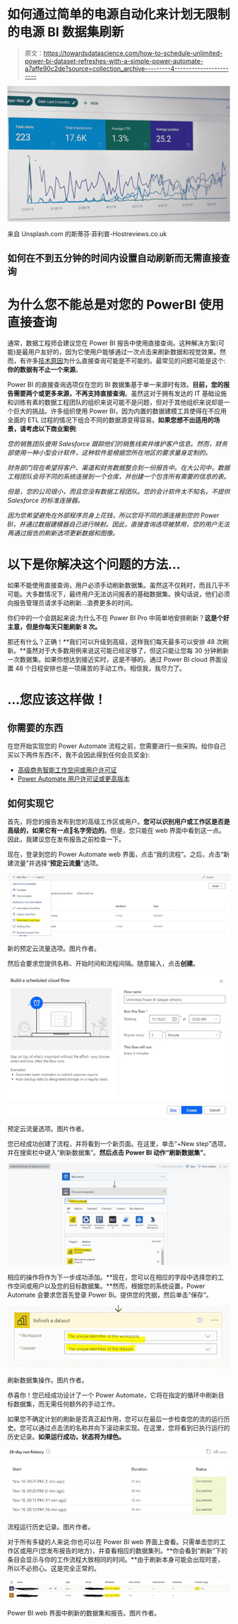 # 如何通过简单的电源自动化来计划无限制的电源 BI 数据集刷新

> 原文：<https://towardsdatascience.com/how-to-schedule-unlimited-power-bi-dataset-refreshes-with-a-simple-power-automate-a7affe90c2de?source=collection_archive---------4----------------------->

![](img/c3dfac5782d25e231e1737505749d6ac.png)

来自 Unsplash.com 的斯蒂芬·菲利普-Hostreviews.co.uk

## 如何在不到五分钟的时间内设置自动刷新而无需直接查询

# 为什么您不能总是对您的 PowerBI 使用直接查询

通常，数据工程师会建议您在 Power BI 报告中使用直接查询。这种解决方案(可能)是最用户友好的，因为它使用户能够通过一次点击来刷新数据和视觉效果。然而，有许多[技术原因](https://docs.microsoft.com/en-us/power-bi/connect-data/desktop-use-directquery#considerations-and-limitations)为什么直接查询可能是不可能的。最常见的问题可能是这个:**你的数据有不止一个来源**。

Power BI 的直接查询选项仅在您的 BI 数据集基于单一来源时有效。**目前，您的报告需要两个或更多来源，不再支持直接查询**。虽然这对于拥有发达的 IT 基础设施和训练有素的数据工程团队的组织来说可能不是问题，但对于其他组织来说却是一个巨大的挑战。许多组织使用 Power BI，因为内置的数据建模工具使得在不应用全面的 ETL 过程的情况下组合不同的数据源变得容易。**如果您想不出适用的场景，请考虑以下商业案例**:

*您的销售团队使用 Salesforce 跟踪他们的销售线索并维护客户信息。然而，财务部使用一种小型会计软件，这种软件是根据您所在地区的要求量身定制的。*

*财务部门现在希望将客户、渠道和财务数据整合到一份报告中。在大公司中，数据工程团队会将不同的系统连接到一个仓库，并创建一个包含所有需要的信息的表。*

*但是，您的公司很小，而且您没有数据工程团队。您的会计软件太不知名，不提供 Salesforce 的标准连接器。*

*因为您希望避免在外部程序员身上花钱，所以您将不同的源连接到您的 Power BI，并通过数据建模器自己进行映射。因此，直接查询选项被禁用，您的用户无法再通过报告的刷新选项更新数据和图像。*

# 以下是你解决这个问题的方法…

如果不能使用直接查询，用户必须手动刷新数据集。虽然这不仅耗时，而且几乎不可能。大多数情况下，最终用户无法访问报表的基础数据集。换句话说，他们必须向报告管理员请求手动刷新…浪费更多的时间。

你们中的一个会跳起来说:为什么不在 Power BI Pro 中简单地安排刷新？**这是个好主意，但是你每天只能刷新 8 次。**

那还有什么？正确！**我们可以升级到高级，这样我们每天最多可以安排 48 次刷新。**虽然对于大多数用例来说这可能已经足够了，但这只能让您每 30 分钟刷新一次数据集。如果你想达到接近实时，这是不够的。通过 Power BI cloud 界面设置 48 个日程安排也是一项痛苦的手动工作。相信我，我尽力了。

# …您应该这样做！

## 你需要的东西

在您开始实现您的 Power Automate 流程之前，您需要进行一些采购。给你自己买以下两件东西(不，我不会因此得到任何会员奖金):

*   [高级商务智能工作空间或用户许可证](https://docs.microsoft.com/en-us/power-bi/admin/service-premium-what-is#power-bi-premium-generation-2)
*   [Power Automate 用户许可证或更高版本](https://powerautomate.microsoft.com/en-us/pricing/)

## 如何实现它

首先，将您的报告发布到您的高级工作区或用户。**您可以识别用户或工作区是否是高级的，如果它有一点💎名字旁边的**。但是，您只能在 web 界面中看到这一点。因此，我建议您在发布报告之前检查一下。

现在，登录到您的 Power Automate web 界面，点击“我的流程”。之后，点击“新建流量”并选择“**预定云流量**”选项。

![](img/6a9856d4852c3eca99e4c7350e02c52f.png)

新的预定云流量选项。图片作者。

然后会要求您提供名称、开始时间和流程间隔。随意输入，点击**创建**。

![](img/b810b89d08ac2bce90f00cafb9788472.png)

预定云流量选项。图片作者。

您已经成功创建了流程，并将看到一个新页面。在这里，单击“+New step”选项，并在搜索栏中键入“刷新数据集”。**然后点击 Power BI 动作“刷新数据集”**。

![](img/26b581f897a0187fa9d55b20eb370bc4.png)

相应的操作将作为下一步成功添加。**现在，您可以在相应的字段中选择您的工作空间或用户以及您的目标数据集。**然而，根据您的系统设置，Power Automate 会要求您首先登录 Power Bi。提供您的凭据，然后单击“保存”。

![](img/b91a5e0577009452010cdf766db1d650.png)

刷新数据集操作。图片作者。

恭喜你！您已经成功设计了一个 Power Automate，它将在指定的循环中刷新目标数据集，而无需任何额外的手动工作。

如果您不确定计划的刷新是否真正起作用，您可以在最后一步检查您的流的运行历史。您可以通过点击流的名称并向下滚动来实现。在这里，您将看到已执行运行的历史记录。**如果运行成功，状态将为绿色。**

![](img/c1dac450dee3cb2eafc2bc8e9662b23f.png)

流程运行历史记录。图片作者。

对于所有多疑的人来说:你也可以在 Power BI web 界面上查看。只需单击您的工作区或用户(您发布报告的地方)，并查看相应的数据集列。**你会看到“刷新”下的条目会显示与你的工作流程大致相同的时间。**由于刷新本身可能会出现时差，所以不必担心。这是完全正常的。

![](img/38df78bc07b0e74765630f2c079395e6.png)

Power BI web 界面中刷新的数据集和报告。图片作者。